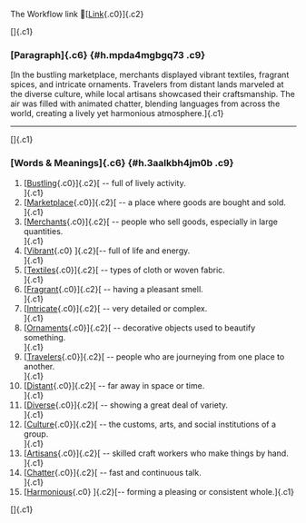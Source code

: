 The Workflow link
👏[[Link](https://www.google.com/url?q=http://www.google.com&sa=D&source=editors&ust=1759555493293226&usg=AOvVaw3h1BIU6o9p_M5H-JELc9-h){.c0}]{.c2}

[]{.c1}

### [Paragraph]{.c6} {#h.mpda4mgbgq73 .c9}

[In the bustling marketplace, merchants displayed vibrant textiles,
fragrant spices, and intricate ornaments. Travelers from distant lands
marveled at the diverse culture, while local artisans showcased their
craftsmanship. The air was filled with animated chatter, blending
languages from across the world, creating a lively yet harmonious
atmosphere.]{.c1}

------------------------------------------------------------------------

[]{.c1}

### [Words & Meanings]{.c6} {#h.3aalkbh4jm0b .c9}

1.  [[Bustling](https://www.google.com/url?q=http://www.google.com&sa=D&source=editors&ust=1759555493294332&usg=AOvVaw2qMQeU054fUne8SgAXw4u4){.c0}]{.c2}[ --
    full of lively activity.\
    ]{.c1}
2.  [[Marketplace](https://www.google.com/url?q=http://www.google.com&sa=D&source=editors&ust=1759555493294562&usg=AOvVaw2krR9W0M0PF_KKihsqM5iK){.c0}]{.c2}[ --
    a place where goods are bought and sold.\
    ]{.c1}
3.  [[Merchants](https://www.google.com/url?q=http://www.google.com&sa=D&source=editors&ust=1759555493294769&usg=AOvVaw1olf3yipfp80cGaQc1KUjP){.c0}]{.c2}[ --
    people who sell goods, especially in large quantities.\
    ]{.c1}
4.  [[Vibrant](https://www.google.com/url?q=http://www.google.com&sa=D&source=editors&ust=1759555493295021&usg=AOvVaw1JUeiF5mHk88HAVvFI6hyN){.c0}
    ]{.c2}[-- full of life and energy.\
    ]{.c1}
5.  [[Textiles](https://www.google.com/url?q=http://www.google.com&sa=D&source=editors&ust=1759555493295203&usg=AOvVaw3qIefcTzvAiajoSTowH6vG){.c0}]{.c2}[ --
    types of cloth or woven fabric.\
    ]{.c1}
6.  [[Fragrant](https://www.google.com/url?q=http://www.google.com&sa=D&source=editors&ust=1759555493295417&usg=AOvVaw0fNUhLH2J7BCxtSq8giRaV){.c0}]{.c2}[ --
    having a pleasant smell.\
    ]{.c1}
7.  [[Intricate](https://www.google.com/url?q=http://www.google.com&sa=D&source=editors&ust=1759555493295604&usg=AOvVaw39dvUy_5qlY_VcOHt5gdI8){.c0}]{.c2}[ --
    very detailed or complex.\
    ]{.c1}
8.  [[Ornaments](https://www.google.com/url?q=http://www.google.com&sa=D&source=editors&ust=1759555493295779&usg=AOvVaw09A3S-SOdDsRm_zLRKhuS5){.c0}]{.c2}[ --
    decorative objects used to beautify something.\
    ]{.c1}
9.  [[Travelers](https://www.google.com/url?q=http://www.google.com&sa=D&source=editors&ust=1759555493295987&usg=AOvVaw3ky5VNfr5poSI1iNyONTR9){.c0}]{.c2}[ --
    people who are journeying from one place to another.\
    ]{.c1}
10. [[Distant](https://www.google.com/url?q=http://www.google.com&sa=D&source=editors&ust=1759555493296212&usg=AOvVaw3HiuGjTAvkhH1MdsRV5q30){.c0}]{.c2}[ --
    far away in space or time.\
    ]{.c1}
11. [[Diverse](https://www.google.com/url?q=http://www.google.com&sa=D&source=editors&ust=1759555493296388&usg=AOvVaw1_whrWZpcJPC9XbRdW11ML){.c0}]{.c2}[ --
    showing a great deal of variety.\
    ]{.c1}
12. [[Culture](https://www.google.com/url?q=http://www.google.com&sa=D&source=editors&ust=1759555493296584&usg=AOvVaw0XrpYcx0iP60LY8fDtEaBH){.c0}]{.c2}[ --
    the customs, arts, and social institutions of a group.\
    ]{.c1}
13. [[Artisans](https://www.google.com/url?q=http://www.google.com&sa=D&source=editors&ust=1759555493296811&usg=AOvVaw1dbmvNc8MBlbLD4lNIfDbe){.c0}]{.c2}[ --
    skilled craft workers who make things by hand.\
    ]{.c1}
14. [[Chatter](https://www.google.com/url?q=http://www.google.com&sa=D&source=editors&ust=1759555493297016&usg=AOvVaw1q2QYZPN8lRMX9_t8silNd){.c0}]{.c2}[ --
    fast and continuous talk.\
    ]{.c1}
15. [[Harmonious](https://www.google.com/url?q=http://www.google.com&sa=D&source=editors&ust=1759555493297201&usg=AOvVaw3NP81bTG7XR2Nmme03Uvgb){.c0}
    ]{.c2}[-- forming a pleasing or consistent whole.]{.c1}

[]{.c1}
